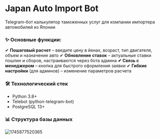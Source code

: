 
# Japan Auto Import Bot

Telegram-бот калькулятор таможенных услуг для компании импортера автомобилей из Японии

### **✨ Основные функции:**

✔ **Пошаговый расчет** – введите цену в йенах, возраст, тип двигателя, объем и назначение авто
✔ **Обновление ставок** – актуальные ставки пошлин и сборов, настраиваются через бота админа
**✔ Связь с менеджером** – кнопка для быстрого оформления заявки
✔ **Гибкие настройки** (для админов) – изменение параметров расчета

### 🛠 Технологический стек

- Python 3.8+
- Telebot (python-telegram-bot)
- PostgreSQL 13+

### 📊 Структура базы данных

![1745877520365](image/README/1745877520365.png)
